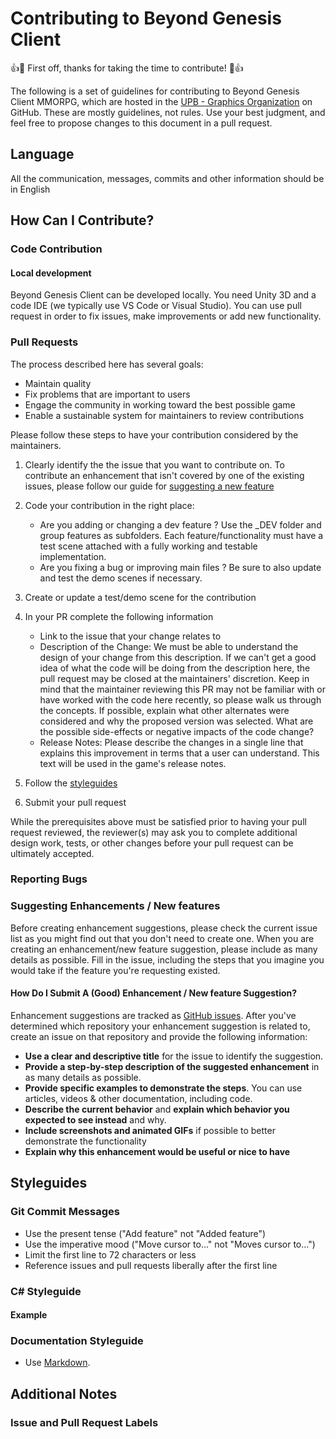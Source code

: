 # Contributing to Beyond Genesis Client

:+1::tada: First off, thanks for taking the time to contribute! :tada::+1:

The following is a set of guidelines for contributing to Beyond Genesis Client MMORPG, which are hosted in the [UPB - Graphics Organization](https://github.com/UPB-Graphics) on GitHub. These are mostly guidelines, not rules. Use your best judgment, and feel free to propose changes to this document in a pull request.

## Language

All the communication, messages, commits and other information should be in English

## How Can I Contribute?

### Code Contribution

#### Local development

Beyond Genesis Client can be developed locally. You need Unity 3D and a code IDE (we typically use VS Code or Visual Studio).
You can use pull request in order to fix issues, make improvements or add new functionality.

### Pull Requests

The process described here has several goals:

- Maintain quality
- Fix problems that are important to users
- Engage the community in working toward the best possible game
- Enable a sustainable system for maintainers to review contributions

Please follow these steps to have your contribution considered by the maintainers.

1. Clearly identify the the issue that you want to contribute on. To contribute an enhancement that isn't covered by one of the existing issues, please follow our guide for [suggesting a new feature](#suggesting-enhancements--new-features)
2. Code your contribution in the right place:
    
    - Are you adding or changing a dev feature ? Use the _DEV folder and group features as subfolders. Each feature/functionality must have a test scene attached with a fully working and testable implementation.
    - Are you fixing a bug or improving main files ? Be sure to also update and test the demo scenes if necessary.

3. Create or update a test/demo scene for the contribution
4. In your PR complete the following information

    - Link to the issue that your change relates to
    - Description of the Change: We must be able to understand the design of your change from this description. If we can't get a good idea of what the code will be doing from the description here, the pull request may be closed at the maintainers' discretion. Keep in mind that the maintainer reviewing this PR may not be familiar with or have worked with the code here recently, so please walk us through the concepts. If possible, explain what other alternates were considered and why the proposed version was selected. What are the possible side-effects or negative impacts of the code change?
    - Release Notes: Please describe the changes in a single line that explains this improvement in terms that a user can understand. This text will be used in the game's release notes.

4. Follow the [styleguides](#styleguides)
5. Submit your pull request

While the prerequisites above must be satisfied prior to having your pull request reviewed, the reviewer(s) may ask you to complete additional design work, tests, or other changes before your pull request can be ultimately accepted.

### Reporting Bugs
### Suggesting Enhancements / New features

Before creating enhancement suggestions, please check the current issue list as you might find out that you don't need to create one. When you are creating an enhancement/new feature suggestion, please include as many details as possible. Fill in the issue, including the steps that you imagine you would take if the feature you're requesting existed.

#### How Do I Submit A (Good) Enhancement / New feature Suggestion?

Enhancement suggestions are tracked as [GitHub issues](https://guides.github.com/features/issues/). After you've determined which repository your enhancement suggestion is related to, create an issue on that repository and provide the following information:

* **Use a clear and descriptive title** for the issue to identify the suggestion.
* **Provide a step-by-step description of the suggested enhancement** in as many details as possible.
* **Provide specific examples to demonstrate the steps**. You can use articles, videos & other documentation, including code.
* **Describe the current behavior** and **explain which behavior you expected to see instead** and why.
* **Include screenshots and animated GIFs** if possible to better demonstrate the functionality
* **Explain why this enhancement would be useful or nice to have**

## Styleguides

### Git Commit Messages

* Use the present tense ("Add feature" not "Added feature")
* Use the imperative mood ("Move cursor to..." not "Moves cursor to...")
* Limit the first line to 72 characters or less
* Reference issues and pull requests liberally after the first line

### C# Styleguide

#### Example

### Documentation Styleguide

* Use [Markdown](https://daringfireball.net/projects/markdown).

## Additional Notes

### Issue and Pull Request Labels

